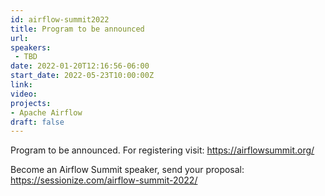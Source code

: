 ```yaml
---
id: airflow-summit2022
title: Program to be announced
url: 
speakers:
 - TBD
date: 2022-01-20T12:16:56-06:00
start_date: 2022-05-23T10:00:00Z
link:  
video: 
projects: 
- Apache Airflow
draft: false
---
```


Program to be announced. For registering visit: https://airflowsummit.org/ 

Become an Airflow Summit speaker, send your proposal: https://sessionize.com/airflow-summit-2022/
